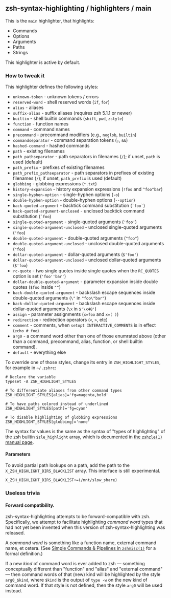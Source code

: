 zsh-syntax-highlighting / highlighters / main
---------------------------------------------

This is the `main` highlighter, that highlights:

* Commands
* Options
* Arguments
* Paths
* Strings

This highlighter is active by default.


### How to tweak it

This highlighter defines the following styles:

* `unknown-token` - unknown tokens / errors
* `reserved-word` - shell reserved words (`if`, `for`)
* `alias` - aliases
* `suffix-alias` - suffix aliases (requires zsh 5.1.1 or newer)
* `builtin` - shell builtin commands (`shift`, `pwd`, `zstyle`)
* `function` - function names
* `command` - command names
* `precommand` - precommand modifiers (e.g., `noglob`, `builtin`)
* `commandseparator` - command separation tokens (`;`, `&&`)
* `hashed-command` - hashed commands
* `path` - existing filenames
* `path_pathseparator` - path separators in filenames (`/`); if unset, `path` is used (default)
* `path_prefix` - prefixes of existing filenames
* `path_prefix_pathseparator` - path separators in prefixes of existing filenames (`/`); if unset, `path_prefix` is used (default)
* `globbing` - globbing expressions (`*.txt`)
* `history-expansion` - history expansion expressions (`!foo` and `^foo^bar`)
* `single-hyphen-option` - single-hyphen options (`-o`)
* `double-hyphen-option` - double-hyphen options (`--option`)
* `back-quoted-argument` - backtick command substitution (`` `foo` ``)
* `back-quoted-argument-unclosed` - unclosed backtick command substitution (`` `foo ``)
* `single-quoted-argument` - single-quoted arguments (`` 'foo' ``)
* `single-quoted-argument-unclosed` - unclosed single-quoted arguments (`` 'foo ``)
* `double-quoted-argument` - double-quoted arguments (`` "foo" ``)
* `double-quoted-argument-unclosed` - unclosed double-quoted arguments (`` "foo ``)
* `dollar-quoted-argument` - dollar-quoted arguments (`` $'foo' ``)
* `dollar-quoted-argument-unclosed` - unclosed dollar-quoted arguments (`` $'foo ``)
* `rc-quote` - two single quotes inside single quotes when the `RC_QUOTES` option is set (`` 'foo''bar' ``)
* `dollar-double-quoted-argument` - parameter expansion inside double quotes (`$foo` inside `""`)
* `back-double-quoted-argument` -  backslash escape sequences inside double-quoted arguments (`\"` in `"foo\"bar"`)
* `back-dollar-quoted-argument` -  backslash escape sequences inside dollar-quoted arguments (`\x` in `$'\x48'`)
* `assign` - parameter assignments (`x=foo` and `x=( )`)
* `redirection` - redirection operators (`<`, `>`, etc)
* `comment` - comments, when `setopt INTERACTIVE_COMMENTS` is in effect (`echo # foo`)
* `arg0` - a command word other than one of those enumrated above (other than a command, precommand, alias, function, or shell builtin command).
* `default` - everything else

To override one of those styles, change its entry in `ZSH_HIGHLIGHT_STYLES`,
for example in `~/.zshrc`:

    # Declare the variable
    typeset -A ZSH_HIGHLIGHT_STYLES

    # To differentiate aliases from other command types
    ZSH_HIGHLIGHT_STYLES[alias]='fg=magenta,bold'
    
    # To have paths colored instead of underlined
    ZSH_HIGHLIGHT_STYLES[path]='fg=cyan'
    
    # To disable highlighting of globbing expressions
    ZSH_HIGHLIGHT_STYLES[globbing]='none'

The syntax for values is the same as the syntax of "types of highlighting" of
the zsh builtin `$zle_highlight` array, which is documented in [the `zshzle(1)`
manual page][zshzle-Character-Highlighting].

#### Parameters

To avoid partial path lookups on a path, add the path to the `X_ZSH_HIGHLIGHT_DIRS_BLACKLIST` array.
This interface is still experimental.

    X_ZSH_HIGHLIGHT_DIRS_BLACKLIST+=(/mnt/slow_share)

### Useless trivia

#### Forward compatibility.

zsh-syntax-highlighting attempts to be forward-compatible with zsh.
Specifically, we attempt to facilitate highlighting _command word_ types that
had not yet been invented when this version of zsh-syntax-highlighting was
released.

A _command word_ is something like a function name, external command name, et
cetera.  (See
[Simple Commands & Pipelines in `zshmisc(1)`][zshmisc-Simple-Commands-And-Pipelines]
for a formal definition.)

If a new _kind_ of command word is ever added to zsh — something conceptually
different than "function" and "alias" and "external command" — then command words
of that (new) kind will be highlighted by the style `arg0_$kind`,
where `$kind` is the output of `type -w` on the new kind of command word.  If that
style is not defined, then the style `arg0` will be used instead.

[zshmisc-Simple-Commands-And-Pipelines]: http://zsh.sourceforge.net/Doc/Release/Shell-Grammar.html#Simple-Commands-_0026-Pipelines

[zshzle-Character-Highlighting]: http://zsh.sourceforge.net/Doc/Release/Zsh-Line-Editor.html#Character-Highlighting

